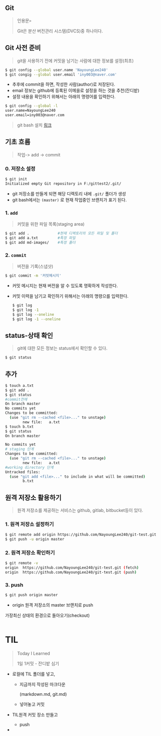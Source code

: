 ## Git

> 인용문`>`
>
> Git은 분산 버전관리 시스템(DVCS)중 하나이다.

## Git 사전 준비

> git을 사용하기 전에 커밋을 남기는 사람에 대한 정보를 설정(최초)

```bash
$ git config --global user.name 'NayoungLee240'
$ git congig --global user.email 'iny003@naver.com'
```

* 추후에 commit을 하면, 작성한 사람(author)로 저장된다.
* email 정보는 github에 등록된 이메을로 설정을 하는 것을 추천(잔디밭)
* 설정 내용을 확인하기 위해서는 아래의 명령어를 입력한다.

```bash
$ git config --global -l
user.name=NayoungLee240
user.email=iny003@naver.com
```

> git bash 설치 [링크](https://gitforwindows.org/)

## 기초 흐름

> 작업-> add -> commit

### 0. 저장소 설정

```bash
$ git init
Initialized empty Git repository in F:/gittest2/.git/
```

* git 저장소를 만들게 되면 해당 디렉토리 내에 `.git/` 폴더가 생성
* git bash에서는 `(master)` 로 현재 작업중인 브랜치가 표기 된다.

### 1. `add`

> 커밋을 위한 파일 목록(staging area)

```bash
$ git add .				#현재 디렉토리의 모든 파일 및 폴더
$ git add a.txt			#특정 파일
$ git add md-images/	#특정 폴더
```

### 2. `commit`

> 버전을 기록(스냅샷)

```bash
$ git commit -m '커밋메시지'
```

* 커밋 메시지는 현재 버전을 알 수 있도록 명확하게 작성한다.

* 커밋 이력을 남기고 확인하기 위해서는 아래의 명령으를 입력한다.

  ```bash
  $ git log
  $ git log -1
  $ git log --oneline
  $ git log -1 --oneline
  ```

## status-상태 확인

> git에 대한 모든 정보는 status에서 확인할 수 있다.

```bash
$ git status
```


## 추가

```bash
$ touch a.txt
$ git add .	
$ git status
#commit전에
On branch master
No commits yet
Changes to be committed:
  (use "git rm --cached <file>..." to unstage)
        new file:   a.txt
$ touch b.txt
$ git status
On branch master

No commits yet
# staging 단계
Changes to be committed:
  (use "git rm --cached <file>..." to unstage)
        new file:   a.txt
#working directory 단계
Untracked files:
  (use "git add <file>..." to include in what will be committed)
        b.txt

```

## 원격 저장소 활용하기

> 원격 저장소를 제공하는 서비스는 github, gitlab, bitbucket등이 있다.

### 1. 원격 저장소 설정하기

```bash
$ git remote add origin https://github.com/NayoungLee240/git-test.git
$ git push -u origin master
```

### 2. 원격 저장소 확인하기

```bash
$ git remote -v
origin  https://github.com/NayoungLee240/git-test.git (fetch)
origin  https://github.com/NayoungLee240/git-test.git (push)
```

### 3. push

```bash
$ git push origin master
```

* origin  원격 저장소의 master 브랜치로 push

가장최신 상태의 환경으로 돌아오기(checkout)

```bash

```

# TIL

> Today I Learned
>
> 1일 1커밋 - 잔디밭 심기

* 로컬에 TIL 폴더를 넣고,

  * 지금까지 작성된 마크다운

    (markdown.md, git.md)

  * 넣어놓고 커밋

* TIL원격 커밋 장소 만들고

  * push

* 